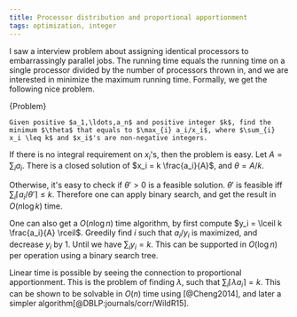 ```yaml
---
title: Processor distribution and proportional apportionment
tags: optimization, integer
---
```


I saw a interview problem about assigning identical processors to embarrassingly parallel jobs. The running time equals the running time on a single processor divided by the number of processors thrown in, and we are interested in minimize the maximum running time. Formally, we get the following nice problem.

{Problem}

    Given positive $a_1,\ldots,a_n$ and positive integer $k$, find the minimum $\theta$ that equals to $\max_{i} a_i/x_i$, where $\sum_{i} x_i \leq k$ and $x_i$'s are non-negative integers. 

If there is no integral requirement on $x_i$'s, then the problem is easy. Let $A=\sum_{i} a_i$. There is a closed solution of $x_i = k \frac{a_i}{A}$, and $\theta = A / k$.

Otherwise, it's easy to check if $\theta'>0$ is a feasible solution. $\theta'$ is feasible iff $\sum_{i} \lceil a_i/\theta' \rceil \leq k$. Therefore one can apply binary search, and get the result in $O(n\log k)$ time.

One can also get a $O(n\log n)$ time algorithm, by first compute $y_i = \lceil k \frac{a_i}{A} \rceil$. Greedily find $i$ such that $a_i/y_i$ is maximized, and decrease $y_i$ by $1$. Until we have $\sum_{i} y_i=k$. This can be supported in $O(\log n)$ per operation using a binary search tree. 

Linear time is possible by seeing the connection to proportional apportionment. This is the problem of finding $\lambda$, such that $\sum_{i} \lceil \lambda a_i \rceil = k$. This can be shown to be solvable in $O(n)$ time using [@Cheng2014], and later a simpler algorithm[@DBLP:journals/corr/WildR15]. 